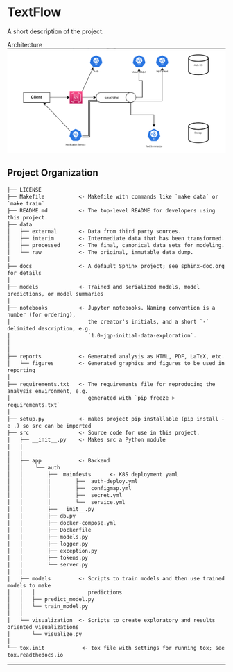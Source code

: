 TextFlow
==============================

A short description of the project.

Architecture
![](https://github.com/dev-hack95/TextFlow/blob/main/reports/figures/Textflow_1.png)

Project Organization
------------

    ├── LICENSE
    ├── Makefile           <- Makefile with commands like `make data` or `make train`
    ├── README.md          <- The top-level README for developers using this project.
    ├── data
    │   ├── external       <- Data from third party sources.
    │   ├── interim        <- Intermediate data that has been transformed.
    │   ├── processed      <- The final, canonical data sets for modeling.
    │   └── raw            <- The original, immutable data dump.
    │
    ├── docs               <- A default Sphinx project; see sphinx-doc.org for details
    │
    ├── models             <- Trained and serialized models, model predictions, or model summaries
    │
    ├── notebooks          <- Jupyter notebooks. Naming convention is a number (for ordering),
    │                         the creator's initials, and a short `-` delimited description, e.g.
    │                         `1.0-jqp-initial-data-exploration`.
    │
    │
    ├── reports            <- Generated analysis as HTML, PDF, LaTeX, etc.
    │   └── figures        <- Generated graphics and figures to be used in reporting
    │
    ├── requirements.txt   <- The requirements file for reproducing the analysis environment, e.g.
    │                         generated with `pip freeze > requirements.txt`
    │
    ├── setup.py           <- makes project pip installable (pip install -e .) so src can be imported
    ├── src                <- Source code for use in this project.
    │   ├── __init__.py    <- Makes src a Python module
    │   │
    │   │
    │   ├── app            <- Backend
    │   │    └── auth
    │   │        ├──  mainfests      <- K8S deployment yaml
    │   │        |        ├──  auth-deploy.yml
    │   │        │        ├──  configmap.yml
    │   │        │        ├──  secret.yml
    │   │        │        └──  service.yml
    │   │        ├── __init__.py
    │   │        ├── db.py
    │   │        ├── docker-compose.yml
    │   │        ├── Dockerfile
    │   │        ├── models.py
    │   │        ├── logger.py
    │   │        ├── exception.py
    │   │        ├── tokens.py
    │   │        └── server.py
    │   │
    │   ├── models         <- Scripts to train models and then use trained models to make
    │   │   │                 predictions
    │   │   ├── predict_model.py
    │   │   └── train_model.py
    │   │
    │   └── visualization  <- Scripts to create exploratory and results oriented visualizations
    │       └── visualize.py
    │
    └── tox.init            <- tox file with settings for running tox; see tox.readthedocs.io

--------
